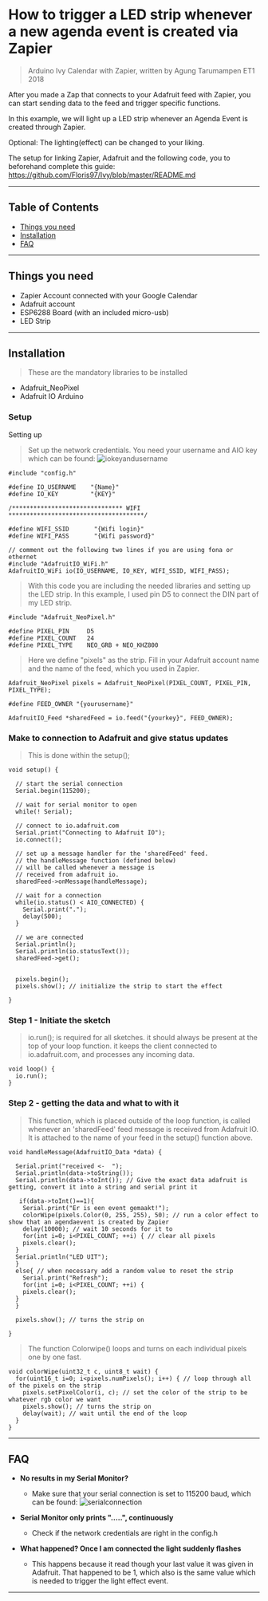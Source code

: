 # How to trigger a LED strip whenever a new agenda event is created via Zapier

> Arduino Ivy Calendar with Zapier, written by Agung Tarumampen ET1 2018

After you made a Zap that connects to your Adafruit feed with Zapier, you can start sending data to the feed and trigger specific functions.

In this example, we will light up a LED strip whenever an Agenda Event is created through Zapier.

Optional: The lighting(effect) can be changed to your liking.

The setup for linking Zapier, Adafruit and the following code, you to beforehand complete this guide: https://github.com/Floris97/Ivy/blob/master/README.md


---


## Table of Contents

- [Things you need](#thingsyouneed)
- [Installation](#installation)
- [FAQ](#faq)


---


## Things you need

- Zapier Account connected with your Google Calendar 
- Adafruit account
- ESP6288 Board (with an included micro-usb)
- LED Strip


---


## Installation

> These are the mandatory libraries to be installed

- Adafruit_NeoPixel
- Adafruit IO Arduino

### Setup

Setting up 

> Set up the network credentials. You need your username and AIO key which can be found: ![iokeyandusername](https://cdn-learn.adafruit.com/assets/assets/000/059/032/medium800/microcontrollers_aio-popup-window.png?1533923653)

```shell
#include "config.h"
```

```shell
#define IO_USERNAME    "{Name}"
#define IO_KEY         "{KEY}"

/******************************* WIFI **************************************/

#define WIFI_SSID       "{Wifi login}"
#define WIFI_PASS       "{Wifi password}"

// comment out the following two lines if you are using fona or ethernet
#include "AdafruitIO_WiFi.h"
AdafruitIO_WiFi io(IO_USERNAME, IO_KEY, WIFI_SSID, WIFI_PASS);
```


> With this code you are including the needed libraries and setting up the LED strip. In this example, I used pin D5 to connect the DIN part of my LED strip.

```shell
#include "Adafruit_NeoPixel.h"

#define PIXEL_PIN     D5
#define PIXEL_COUNT   24
#define PIXEL_TYPE    NEO_GRB + NEO_KHZ800

```


> Here we define "pixels" as the strip. Fill in your Adafruit account name and the name of the feed, which you used in Zapier.

```
Adafruit_NeoPixel pixels = Adafruit_NeoPixel(PIXEL_COUNT, PIXEL_PIN, PIXEL_TYPE);

#define FEED_OWNER "{yourusername}"

AdafruitIO_Feed *sharedFeed = io.feed("{yourkey}", FEED_OWNER);
```


### Make to connection to Adafruit and give status updates

> This is done within the setup();

```shell
void setup() {
  
  // start the serial connection
  Serial.begin(115200);

  // wait for serial monitor to open
  while(! Serial);

  // connect to io.adafruit.com
  Serial.print("Connecting to Adafruit IO");
  io.connect();

  // set up a message handler for the 'sharedFeed' feed.
  // the handleMessage function (defined below)
  // will be called whenever a message is
  // received from adafruit io.
  sharedFeed->onMessage(handleMessage);

  // wait for a connection
  while(io.status() < AIO_CONNECTED) {
    Serial.print(".");
    delay(500);
  }

  // we are connected
  Serial.println();
  Serial.println(io.statusText());
  sharedFeed->get();


  pixels.begin();
  pixels.show(); // initialize the strip to start the effect

}
```

### Step 1 - Initiate the sketch

> io.run(); is required for all sketches. it should always be present at the top of your loop function. it keeps the client connected to io.adafruit.com, and processes any incoming data.

```shell
void loop() {
  io.run();
}
```

### Step 2 - getting the data and what to with it

> This function, which is placed outside of the loop function,  is called whenever an 'sharedFeed' feed message is received from Adafruit IO. It is attached to the name of  your feed in the setup() function above.

```shell
void handleMessage(AdafruitIO_Data *data) {

  Serial.print("received <-  ");
  Serial.println(data->toString());
  Serial.println(data->toInt()); // Give the exact data adafruit is getting, convert it into a string and serial print it

   if(data->toInt()==1){
    Serial.print("Er is een event gemaakt!");
    colorWipe(pixels.Color(0, 255, 255), 50); // run a color effect to show that an agendaevent is created by Zapier
    delay(10000); // wait 10 seconds for it to
    for(int i=0; i<PIXEL_COUNT; ++i) { // clear all pixels
    pixels.clear();
  }
  Serial.println("LED UIT");
  } 
  else{ // when necessary add a random value to reset the strip
    Serial.print("Refresh");
    for(int i=0; i<PIXEL_COUNT; ++i) {
    pixels.clear();
  } 
  }

  pixels.show(); // turns the strip on
  
}
```


> The function Colorwipe() loops and turns on each individual pixels one by one fast.

```shell
void colorWipe(uint32_t c, uint8_t wait) {
  for(uint16_t i=0; i<pixels.numPixels(); i++) { // loop through all of the pixels on the strip
    pixels.setPixelColor(i, c); // set the color of the strip to be whatever rgb color we want
    pixels.show(); // turns the strip on
    delay(wait); // wait until the end of the loop
  }  
}
```


---


## FAQ

- **No results in my Serial Monitor?**
    - Make sure that your serial connection is set to 115200 baud, which can be found: ![serialconnection](https://www.maxphi.com/wp-content/uploads/2017/08/gps-data-serial-monitor2.png)

- **Serial Monitor only prints ".....", continuously**
    - Check if the network credentials are right in the config.h

- **What happened? Once I am connected the light suddenly flashes**
    - This happens because it read though your last value it was given in Adafruit. That happened to be 1, which also is the same value which is needed to trigger the light effect event.


---

